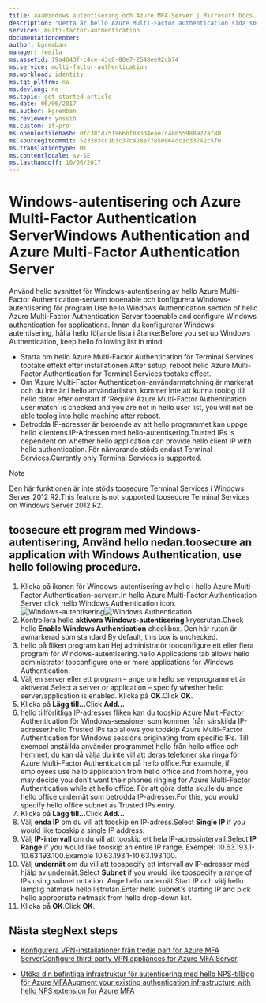 ```yaml
---
title: aaaWindows autentisering och Azure MFA-Server | Microsoft Docs
description: "Detta är hello Azure Multi-Factor authentication sida som är till hjälp vid distribution av Windows-autentisering och Azure Multi-Factor Authentication-servern."
services: multi-factor-authentication
documentationcenter: 
author: kgremban
manager: femila
ms.assetid: 19a4043f-c4ce-43c0-80e7-2548ee92cb74
ms.service: multi-factor-authentication
ms.workload: identity
ms.tgt_pltfrm: na
ms.devlang: na
ms.topic: get-started-article
ms.date: 06/06/2017
ms.author: kgremban
ms.reviewer: yossib
ms.custom: it-pro
ms.openlocfilehash: 0fc38fd751966bf883d4eae7c48055988922af80
ms.sourcegitcommit: 523283cc1b3c37c428e77850964dc1c33742c5f0
ms.translationtype: MT
ms.contentlocale: sv-SE
ms.lasthandoff: 10/06/2017
---
```

# <a name="windows-authentication-and-azure-multi-factor-authentication-server"></a><span data-ttu-id="89127-103">Windows-autentisering och Azure Multi-Factor Authentication Server</span><span class="sxs-lookup"><span data-stu-id="89127-103">Windows Authentication and Azure Multi-Factor Authentication Server</span></span>
<span data-ttu-id="89127-104">Använd hello avsnittet för Windows-autentisering av hello Azure Multi-Factor Authentication-servern tooenable och konfigurera Windows-autentisering för program.</span><span class="sxs-lookup"><span data-stu-id="89127-104">Use hello Windows Authentication section of hello Azure Multi-Factor Authentication Server tooenable and configure Windows authentication for applications.</span></span> <span data-ttu-id="89127-105">Innan du konfigurerar Windows-autentisering, hålla hello följande lista i åtanke:</span><span class="sxs-lookup"><span data-stu-id="89127-105">Before you set up Windows Authentication, keep hello following list in mind:</span></span>

* <span data-ttu-id="89127-106">Starta om hello Azure Multi-Factor Authentication för Terminal Services tootake effekt efter installationen.</span><span class="sxs-lookup"><span data-stu-id="89127-106">After setup, reboot hello Azure Multi-Factor Authentication for Terminal Services tootake effect.</span></span>
* <span data-ttu-id="89127-107">Om 'Azure Multi-Factor Authentication-användarmatchning är markerat och du inte är i hello användarlistan, kommer inte att kunna toolog till hello dator efter omstart.</span><span class="sxs-lookup"><span data-stu-id="89127-107">If ‘Require Azure Multi-Factor Authentication user match’ is checked and you are not in hello user list, you will not be able toolog into hello machine after reboot.</span></span>
* <span data-ttu-id="89127-108">Betrodda IP-adresser är beroende av att hello programmet kan uppge hello klientens IP-Adressen med hello-autentisering.</span><span class="sxs-lookup"><span data-stu-id="89127-108">Trusted IPs is dependent on whether hello application can provide hello client IP with hello authentication.</span></span> <span data-ttu-id="89127-109">För närvarande stöds endast Terminal Services.</span><span class="sxs-lookup"><span data-stu-id="89127-109">Currently only Terminal Services is supported.</span></span>  

> [!NOTE]
> <span data-ttu-id="89127-110">Den här funktionen är inte stöds toosecure Terminal Services i Windows Server 2012 R2.</span><span class="sxs-lookup"><span data-stu-id="89127-110">This feature is not supported toosecure Terminal Services on Windows Server 2012 R2.</span></span>

## <a name="toosecure-an-application-with-windows-authentication-use-hello-following-procedure"></a><span data-ttu-id="89127-111">toosecure ett program med Windows-autentisering, Använd hello nedan.</span><span class="sxs-lookup"><span data-stu-id="89127-111">toosecure an application with Windows Authentication, use hello following procedure.</span></span>
1. <span data-ttu-id="89127-112">Klicka på ikonen för Windows-autentisering av hello i hello Azure Multi-Factor Authentication-servern.</span><span class="sxs-lookup"><span data-stu-id="89127-112">In hello Azure Multi-Factor Authentication Server click hello Windows Authentication icon.</span></span>
   <span data-ttu-id="89127-113">![Windows-autentisering](./media/multi-factor-authentication-get-started-server-windows/windowsauth.png)</span><span class="sxs-lookup"><span data-stu-id="89127-113">![Windows Authentication](./media/multi-factor-authentication-get-started-server-windows/windowsauth.png)</span></span>
2. <span data-ttu-id="89127-114">Kontrollera hello **aktivera Windows-autentisering** kryssrutan.</span><span class="sxs-lookup"><span data-stu-id="89127-114">Check hello **Enable Windows Authentication** checkbox.</span></span> <span data-ttu-id="89127-115">Den här rutan är avmarkerad som standard.</span><span class="sxs-lookup"><span data-stu-id="89127-115">By default, this box is unchecked.</span></span>
3. <span data-ttu-id="89127-116">hello på fliken program kan Hej administratör tooconfigure ett eller flera program för Windows-autentisering.</span><span class="sxs-lookup"><span data-stu-id="89127-116">hello Applications tab allows hello administrator tooconfigure one or more applications for Windows Authentication.</span></span>
4. <span data-ttu-id="89127-117">Välj en server eller ett program – ange om hello serverprogrammet är aktiverat.</span><span class="sxs-lookup"><span data-stu-id="89127-117">Select a server or application – specify whether hello server/application is enabled.</span></span> <span data-ttu-id="89127-118">Klicka på **OK**.</span><span class="sxs-lookup"><span data-stu-id="89127-118">Click **OK**.</span></span>
5. <span data-ttu-id="89127-119">Klicka på **Lägg till...**</span><span class="sxs-lookup"><span data-stu-id="89127-119">Click **Add…**</span></span>
6. <span data-ttu-id="89127-120">hello tillförlitliga IP-adresser fliken kan du tooskip Azure Multi-Factor Authentication för Windows-sessioner som kommer från särskilda IP-adresser.</span><span class="sxs-lookup"><span data-stu-id="89127-120">hello Trusted IPs tab allows you tooskip Azure Multi-Factor Authentication for Windows sessions originating from specific IPs.</span></span> <span data-ttu-id="89127-121">Till exempel anställda använder programmet hello från hello office och hemmet, du kan då välja du inte vill att deras telefoner ska ringa för Azure Multi-Factor Authentication på hello office.</span><span class="sxs-lookup"><span data-stu-id="89127-121">For example, if employees use hello application from hello office and from home, you may decide you don't want their phones ringing for Azure Multi-Factor Authentication while at hello office.</span></span> <span data-ttu-id="89127-122">För att göra detta skulle du ange hello office undernät som betrodda IP-adresser.</span><span class="sxs-lookup"><span data-stu-id="89127-122">For this, you would specify hello office subnet as Trusted IPs entry.</span></span>
7. <span data-ttu-id="89127-123">Klicka på **Lägg till...**</span><span class="sxs-lookup"><span data-stu-id="89127-123">Click **Add…**</span></span>
8. <span data-ttu-id="89127-124">Välj **enda IP** om du vill att tooskip en IP-adress.</span><span class="sxs-lookup"><span data-stu-id="89127-124">Select **Single IP** if you would like tooskip a single IP address.</span></span>
9. <span data-ttu-id="89127-125">Välj **IP-intervall** om du vill att tooskip ett hela IP-adressintervall.</span><span class="sxs-lookup"><span data-stu-id="89127-125">Select **IP Range** if you would like tooskip an entire IP range.</span></span> <span data-ttu-id="89127-126">Exempel: 10.63.193.1-10.63.193.100.</span><span class="sxs-lookup"><span data-stu-id="89127-126">Example 10.63.193.1-10.63.193.100.</span></span>
10. <span data-ttu-id="89127-127">Välj **undernät** om du vill att toospecify ett intervall av IP-adresser med hjälp av undernät.</span><span class="sxs-lookup"><span data-stu-id="89127-127">Select **Subnet** if you would like toospecify a range of IPs using subnet notation.</span></span> <span data-ttu-id="89127-128">Ange hello undernät Start IP och välj hello lämplig nätmask hello listrutan.</span><span class="sxs-lookup"><span data-stu-id="89127-128">Enter hello subnet's starting IP and pick hello appropriate netmask from hello drop-down list.</span></span>
11. <span data-ttu-id="89127-129">Klicka på **OK**.</span><span class="sxs-lookup"><span data-stu-id="89127-129">Click **OK**.</span></span>

## <a name="next-steps"></a><span data-ttu-id="89127-130">Nästa steg</span><span class="sxs-lookup"><span data-stu-id="89127-130">Next steps</span></span>

- [<span data-ttu-id="89127-131">Konfigurera VPN-installationer från tredje part för Azure MFA Server</span><span class="sxs-lookup"><span data-stu-id="89127-131">Configure third-party VPN appliances for Azure MFA Server</span></span>](multi-factor-authentication-advanced-vpn-configurations.md)

- [<span data-ttu-id="89127-132">Utöka din befintliga infrastruktur för autentisering med hello NPS-tillägg för Azure MFA</span><span class="sxs-lookup"><span data-stu-id="89127-132">Augment your existing authentication infrastructure with hello NPS extension for Azure MFA</span></span>](multi-factor-authentication-nps-extension.md)
